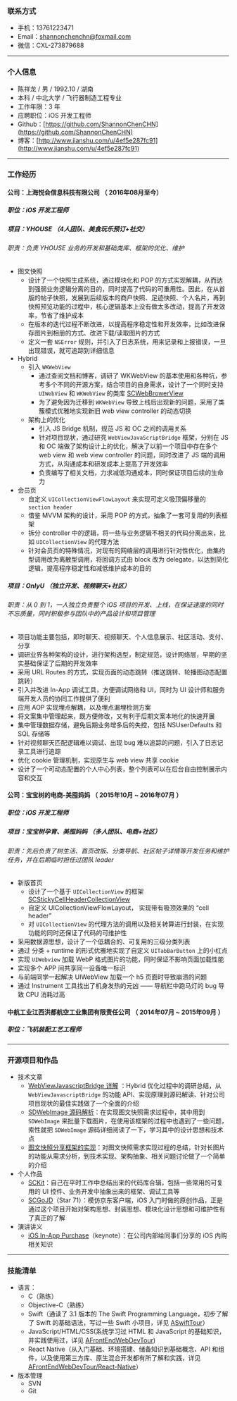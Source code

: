 
### 联系方式

- 手机：13761223471
- Email：shannonchenchn@foxmail.com
- 微信：CXL-273879688

---

### 个人信息

 - 陈祥龙 / 男 / 1992.10 / 湖南 
 - 本科 / 中北大学 / 飞行器制造工程专业 
 - 工作年限：3 年    
 - 应聘职位：iOS 开发工程师
 - Github：[https://github.com/ShannonChenCHN](https://github.com/ShannonChenCHN)
 - 博客：[http://www.jianshu.com/u/4ef5e287fc91](http://www.jianshu.com/u/4ef5e287fc91)   

------ 

### 工作经历


#### 公司：上海悦会信息科技有限公司 （ 2016年08月至今）
##### 职位：iOS 开发工程师

##### 项目：YHOUSE （4人团队、美食玩乐预订+社交）

###### 职责：负责 YHOUSE 业务的开发和基础类库、框架的优化、维护

- 图文快照
  - 设计了一个快照生成系统，通过模块化和 POP 的方式实现解耦，从而达到强弱业务逻辑分离的目的，同时提高了代码的可重用性。因此，在从首版的帖子快照，发展到后续版本的商户快照、足迹快照、个人名片，再到快照预览功能的过程中，核心逻辑基本上没有做太多改动，提高了开发效率，节省了维护成本
  - 在版本的迭代过程不断改进，以提高程序稳定性和开发效率，比如改进保存图片到相册的方式、改进下载/读取图片的方式
  - 定义一套 `NSError` 规则，并引入了日志系统，用来记录和上报错误，一旦出现错误，就可追踪到详细信息
- Hybrid
  - 引入 `WKWebView`
     - 通过查阅文档和博客，调研了 WKWebView 的基本使用和各种坑，参考多个不同的开源方案，结合项目的自身需求，设计了一个同时支持 `UIWebView` 和 `WKWebView` 的类库 [SCWebBrowerView](https://github.com/ShannonChenCHN/SCWebBrowserView)
     - 为了避免因为迁移到 `WKWebView` 导致上线后出现新的问题，采用了类簇模式优雅地实现新旧 web view controller 的动态切换
  - 架构上的优化
     - 引入 JS Bridge 机制，规范 JS 和 OC 之间的调用关系
     - 针对项目现状，通过研究 `WebViewJavaScriptBridge` 框架，分别在 JS 和 OC 端做了架构设计上的优化，解决了以前一个项目中存在多个 web view 和 web view controller 的问题，同时改进了 JS 端的调用方式，从沟通成本和研发成本上提高了开发效率
     - 负责编写了相关文档，力求减低沟通成本，同时保证项目后续的生命力
- 会员页
  - 自定义 `UICollectionViewFlowLayout` 来实现可定义吸顶偏移量的 `section header` 
  - 借鉴 MVVM 架构的设计，采用 POP 的方式，抽象了一套可复用的列表框架
  - 拆分 controller 中的逻辑，将一些与业务逻辑不相关的代码分离出来，比如 `UICollectionView` 的代理方法
  - 针对会员页的特殊情况，对现有的网络层的调用进行针对性优化，由集约型调用改为离散型调用，将回调方式由 block 改为 delegate，以达到简化逻辑，提高程序稳定性和减低维护成本的目的

##### 项目：OnlyU （独立开发、视频聊天+社区）

###### 职责：从 0 到 1，一人独立负责整个 iOS 项目的开发、上线，在保证速度的同时不忘质量，同时积极参与团队中的产品设计和项目管理

- 项目功能主要包括，即时聊天、视频聊天、个人信息展示、社区活动、支付、分享
- 调研业界各种架构的设计，进行架构选型，制定规范，设计网络层，早期的坚实基础保证了后期的开发效率
- 采用 URL Routes 的方式，实现页面的动态跳转（推送跳转、轮播图动态配置跳转）
- 引入并改进 In-App 调试工具，方便调试网络和 UI，同时为 UI 设计师和服务端开发人员的协同工作提供了便利
- 应用 AOP 实现埋点解耦，以及埋点漏埋检测方案
- 将文案集中管理起来，既方便修改，又有利于后期文案本地化的快速开展
- 集中管理数据存储，避免后期业务增多后的失控，包括 NSUserDefaults 和 SQL 存储等
- 针对视频聊天匹配逻辑难以调试、出现 bug 难以追踪的问题，引入了日志记录工具进行追踪
- 优化 cookie 管理机制，实现原生与 web view 共享 cookie
- 设计了一个可动态配置的个人中心列表，整个列表可以在后台自由控制展示内容和交互

 
#### 公司：宝宝树的电商-美囤妈妈 （ 2015年10月 ~ 2016年07月 ）
##### 职位：iOS 开发工程师

##### 项目：宝宝树孕育、美囤妈妈 （多人团队、电商+社区）   
 

###### 职责：先后负责了树生活、首页改版、分类导航、社区帖子详情等开发任务和维护任务，并在后期临时担任过团队 leader
- 新版首页
  - 设计了一个基于 `UICollectionView` 的框架 [SCStickyCellHeaderCollectionView](https://github.com/ShannonChenCHN/SCStickyCellHeaderCollectionView)
  - 自定义 UICollectionViewFlowLayout， 实现带有吸顶效果的 “cell header” 
  - 对 `UICollectionView` 的代理方法的调用以及相关转算进行封装，在实现功能的同时还保证了代码的可维护性 
- 采用数据源思想，设计了一个低耦合的、可复用的三级分类列表
- 通过 分类 + runtime 的形式优雅地实现了自定义 `UITabBarButton` 上的小红点
- 实现 `UIWebview` 加载 WebP 格式图片的功能，同时保证不影响页面加载性能
- 实现多个 APP 间共享同一设备唯一标识
- 与前端同学一起解决 UIWebView 加载一个 h5 页面时导致崩溃的问题
- 通过 Instrument 工具找出了机身发热的元凶 —— 导航栏中跑马灯的 bug 导致 CPU 消耗过高

#### 中航工业江西洪都航空工业集团有限责任公司 （ 2014年07月 ~ 2015年09月 ）

##### 职位：飞机装配工艺工程师


---

### 开源项目和作品
- 技术文章
  - [WebViewJavascriptBridge 详解](http://www.jianshu.com/p/6f34903be630) ：Hybrid 优化过程中的调研总结，从`WebViewJavascriptBridge` 的功能 API、实现原理到源码解读、针对公司项目现状的最佳实践做了一个全面的介绍
  - [SDWebImage 源码解析](http://www.jianshu.com/p/06f0265c22eb)：在实现图文快照需求过程中，其中用到 `SDWebImage` 来批量下载图片，在使用该框架的过程中也遇到了一些问题，索性就把 `SDWebImage` 源码详细阅读了一下，学习其中的设计思想和技术点
  - [图文快照分享框架的实现](http://www.jianshu.com/p/b3fcb449cb35)：对图文快照需求实现过程的总结，针对长图片的功能从需求分析，到技术实现、架构抽象、相关问题讨论做了一个简单的介绍
- 个人作品
  - [SCKit](https://github.com/ShannonChenCHN/SCKit)：自己在平时工作中总结出来的代码库合辑，包括一些常用的可复用的 UI 控件、业务开发中抽象出来的框架、调试工具等                
  - [SCGoJD](https://github.com/ShannonChenCHN/SCGoJD)（Star 71）：模仿京东客户端，iOS 入门时做的原创作品，正是通过这个项目开始对架构思想、封装思想、模块化设计思想和可维护性有了真正的了解
- 演讲讲义
  - [iOS In-App Purchase](https://github.com/ShannonChenCHN/iOSLevelingUp/blob/master/TechNotes/InAppPurchaseGuide/iOS%20In-App%20Purchase.key)（keynote）：在公司内部给同事们分享的 iOS 内购相关知识

-----

### 技能清单
- 语言：
  - C（熟练）
  - Objective-C（熟练）
  - Swift（通读了 3.1 版本的 The Swift Programming Language，初步了解了 Swift 的基础语法，写过一些 Swift 小项目，详见 [ASwiftTour](https://github.com/ShannonChenCHN/ASwiftTour)）
  - JavaScript/HTML/CSS(系统学习过 HTML 和 JavaScript 的基础知识，并实践使用过，详见 [AFrontEndWebDevTour](https://github.com/ShannonChenCHN/AFrontEndWebDevTour/tree/master/learning-notes))
  - React Native（从入门基础、环境搭建、储备知识到基础概念、API 和组件，以及使用第三方库、原生混合开发都有所了解和实践，详见 [AFrontEndWebDevTour/React-Native](https://github.com/ShannonChenCHN/AFrontEndWebDevTour/blob/master/React-Native/README.md)）
- 版本管理
  - SVN
  - Git
